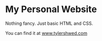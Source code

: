 # My Personal Website

Nothing fancy. Just basic HTML and CSS.

You can find it at www.tylershwed.com
